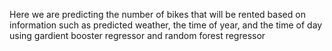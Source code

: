 Here we are  predicting  the number of bikes that will be rented based on information such
as predicted weather, the time of year, and the time of day using gardient booster regressor and random forest regressor

